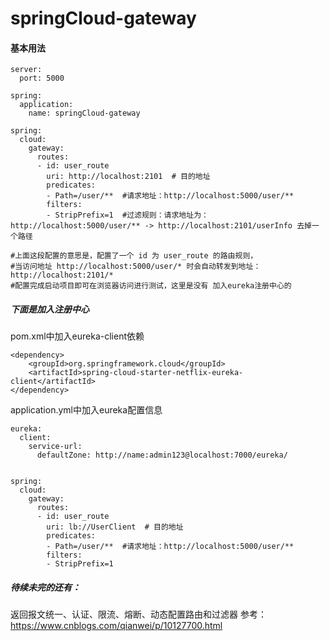 # springCloud-gateway



#### 基本用法
    server:
      port: 5000
    
    spring:
      application:
        name: springCloud-gateway
    
    spring:
      cloud:
        gateway:
          routes:
          - id: user_route
            uri: http://localhost:2101  # 目的地址
            predicates:
            - Path=/user/**  #请求地址：http://localhost:5000/user/**
            filters:
            - StripPrefix=1  #过滤规则：请求地址为：http://localhost:5000/user/** -> http://localhost:2101/userInfo 去掉一个路径
    
    #上面这段配置的意思是，配置了一个 id 为 user_route 的路由规则，
    #当访问地址 http://localhost:5000/user/* 时会自动转发到地址：http://localhost:2101/*
    #配置完成启动项目即可在浏览器访问进行测试，这里是没有 加入eureka注册中心的
    
    
##### 下面是加入注册中心
   pom.xml中加入eureka-client依赖
    
    <dependency>
        <groupId>org.springframework.cloud</groupId>
        <artifactId>spring-cloud-starter-netflix-eureka-client</artifactId>
    </dependency>
    
   application.yml中加入eureka配置信息
    
    eureka:
      client:
        service-url:
          defaultZone: http://name:admin123@localhost:7000/eureka/
    
    
    spring:
      cloud:
        gateway:
          routes:
          - id: user_route
            uri: lb://UserClient  # 目的地址
            predicates:
            - Path=/user/**  #请求地址：http://localhost:5000/user/**
            filters:
            - StripPrefix=1
            
##### 待续未完的还有：


返回报文统一、认证、限流、熔断、动态配置路由和过滤器 参考：https://www.cnblogs.com/qianwei/p/10127700.html